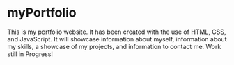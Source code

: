 # myPortfolio
This is my portfolio website. It has been created with the use of HTML, CSS, and JavaScript. It will showcase information about myself, information about my skills, a showcase of my projects, and information to contact me. Work still in Progress!
